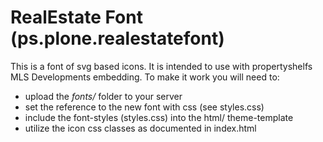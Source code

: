 # RealEstate Font (ps.plone.realestatefont)
This is a font of svg based icons. It is intended to use with propertyshelfs MLS Developments embedding. To make it work you will need to:
- upload the *fonts/* folder to your server
- set the reference to the new font with css (see styles.css)
- include the font-styles (styles.css) into the html/ theme-template
- utilize the icon css classes as documented in index.html
